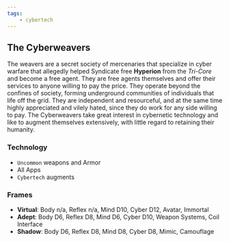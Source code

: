 ```yaml
---
tags:
    - cybertech
---
```

## The Cyberweavers

The weavers are a secret society of mercenaries that specialize in cyber warfare that allegedly helped Syndicate free **Hyperion** from the *Tri-Core* and become a free agent. They are free agents themselves and offer their services to anyone willing to pay the price. They operate beyond the confines of society, forming underground communities of individuals that life off the grid. They are independent and resourceful, and at the same time highly appreciated and vilely hated, since they do work for any side willing to pay. The Cyberweavers take great interest in cybernetic technology and like to augment themselves extensively, with little regard to retaining their humanity.


### Technology

- `Uncommon` weapons and Armor
- All Apps
- `Cybertech` augments

### Frames

- **Virtual**: Body n/a, Reflex n/a, Mind D10, Cyber D12, Avatar, Immortal
- **Adept**: Body D6, Reflex D8, Mind D6, Cyber D10, Weapon Systems, Coil Interface
- **Shadow**: Body D6, Reflex D8, Mind D8, Cyber D8, Mimic, Camouflage